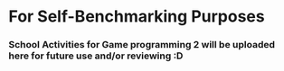 # For Self-Benchmarking Purposes
### School Activities for Game programming 2 will be uploaded here for future use and/or reviewing :D
